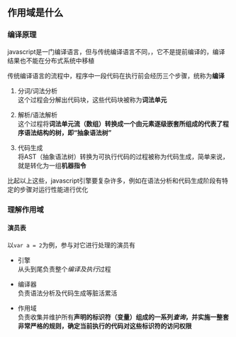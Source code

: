 ## 作用域是什么

### 编译原理

javascript是一门编译语言，但与传统编译语言不同，，它不是提前编译的，编译结果也不能在分布式系统中移植

传统编译语言的流程中，程序中一段代码在执行前会经历三个步骤，统称为**编译**

1. 分词/词法分析   
这个过程会分解出代码块，这些代码块被称为**词法单元**

2. 解析/语法解析   
这个过程将**词法单元流（数组）**转换成一个由元素逐级嵌套所组成的代表了程序语法结构的树，即**“抽象语法树”**

3. 代码生成   
将AST（抽象语法树）转换为可执行代码的过程被称为代码生成，简单来说，就是转化为一组**机器指令**

比起以上这些，javascript引擎要复杂许多，例如在语法分析和代码生成阶段有特定的步骤对运行性能进行优化

### 理解作用域

#### 演员表

以`var a = 2`为例，参与对它进行处理的演员有

* 引擎   
从头到尾负责整个*编译及执行*过程

* 编译器   
负责语法分析及代码生成等脏活累活

* 作用域   
负责收集并维护所有**声明的标识符（变量）**组成的一系列*查询*，并实施一整套非常严格的规则，确定当前执行的代码对这些标识符的**访问权限**